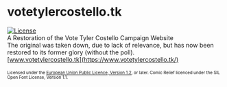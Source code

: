 # votetylercostello.tk
[![License](/img/eupl_1.2_badge.svg)](/LICENCE.txt)<br />
A Restoration of the Vote Tyler Costello Campaign Website<br />
The original was taken down, due to lack of relevance, but has now been restored to its former glory (without the poll).<br />
[www.votetylercostello.tk](https://www.votetylercostello.tk/)<br /><br />
<sub><sup>Licensed under the [European Union Public Licence, Version 1.2](/LICENCE.txt), or later.
Comic Relief licenced under the SIL Open Font License, Version 1.1.</sup></sub>
